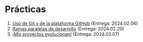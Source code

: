 # Prácticas

1. [Uso de Git y de la plataforma GitHub](./1/README.md) (Entrega: 2024.02.06)
2. [Ramas paralelas de desarrollo](./2/README.md) (Entrega: 2024.02.20)
3. [¡Mis proyectos evolucionan!](./3/README.md) (Entrega: 2024.03.07)
<!-- 3. [Ignorando archivos innecesarios](./3/README.md) (Entrega: 2021.xx.xx) -->
